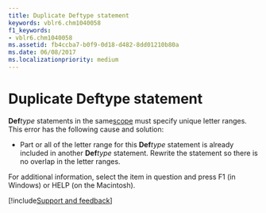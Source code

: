 ```yaml
---
title: Duplicate Deftype statement
keywords: vblr6.chm1040058
f1_keywords:
- vblr6.chm1040058
ms.assetid: fb4ccba7-b0f9-0d18-d482-8dd01210b80a
ms.date: 06/08/2017
ms.localizationpriority: medium
---
```



# Duplicate Deftype statement

 **Def**_type_ statements in the same[scope](../../Glossary/vbe-glossary.md#scope) must specify unique letter ranges. This error has the following cause and solution:



- Part or all of the letter range for this **Def**_type_ statement is already included in another **Def**_type_ statement. Rewrite the statement so there is no overlap in the letter ranges.
    

For additional information, select the item in question and press F1 (in Windows) or HELP (on the Macintosh).

[!include[Support and feedback](~/includes/feedback-boilerplate.md)]